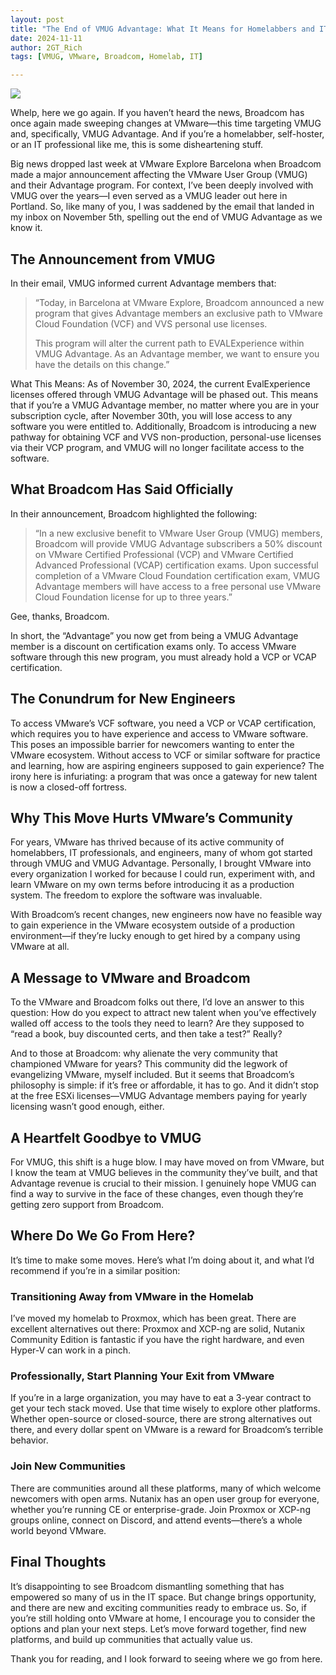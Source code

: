 ```yaml
---
layout: post
title: "The End of VMUG Advantage: What It Means for Homelabbers and IT Pros, and the VMware Community"
date: 2024-11-11
author: 2GT_Rich
tags: [VMUG, VMware, Broadcom, Homelab, IT]

---
```


![](//youtube.com/watch?v=j-da8druGT0)

Whelp, here we go again. If you haven’t heard the news, Broadcom has once again made sweeping changes at VMware—this time targeting VMUG and, specifically, VMUG Advantage. And if you’re a homelabber, self-hoster, or an IT professional like me, this is some disheartening stuff.

Big news dropped last week at VMware Explore Barcelona when Broadcom made a major announcement affecting the VMware User Group (VMUG) and their Advantage program. For context, I’ve been deeply involved with VMUG over the years—I even served as a VMUG leader out here in Portland. So, like many of you, I was saddened by the email that landed in my inbox on November 5th, spelling out the end of VMUG Advantage as we know it.

## The Announcement from VMUG

In their email, VMUG informed current Advantage members that:

> “Today, in Barcelona at VMware Explore, Broadcom announced a new program that gives Advantage members an exclusive path to VMware Cloud Foundation (VCF) and VVS personal use licenses.
>
> This program will alter the current path to EVALExperience within VMUG Advantage. As an Advantage member, we want to ensure you have the details on this change.”

What This Means: As of November 30, 2024, the current EvalExperience licenses offered through VMUG Advantage will be phased out. This means that if you’re a VMUG Advantage member, no matter where you are in your subscription cycle, after November 30th, you will lose access to any software you were entitled to. Additionally, Broadcom is introducing a new pathway for obtaining VCF and VVS non-production, personal-use licenses via their VCP program, and VMUG will no longer facilitate access to the software.

## What Broadcom Has Said Officially

In their announcement, Broadcom highlighted the following:

> “In a new exclusive benefit to VMware User Group (VMUG) members, Broadcom will provide VMUG Advantage subscribers a 50% discount on VMware Certified Professional (VCP) and VMware Certified Advanced Professional (VCAP) certification exams. Upon successful completion of a VMware Cloud Foundation certification exam, VMUG Advantage members will have access to a free personal use VMware Cloud Foundation license for up to three years.”

Gee, thanks, Broadcom.

In short, the “Advantage” you now get from being a VMUG Advantage member is a discount on certification exams only. To access VMware software through this new program, you must already hold a VCP or VCAP certification.

## The Conundrum for New Engineers

To access VMware’s VCF software, you need a VCP or VCAP certification, which requires you to have experience and access to VMware software. This poses an impossible barrier for newcomers wanting to enter the VMware ecosystem. Without access to VCF or similar software for practice and learning, how are aspiring engineers supposed to gain experience? The irony here is infuriating: a program that was once a gateway for new talent is now a closed-off fortress.

## Why This Move Hurts VMware’s Community

For years, VMware has thrived because of its active community of homelabbers, IT professionals, and engineers, many of whom got started through VMUG and VMUG Advantage. Personally, I brought VMware into every organization I worked for because I could run, experiment with, and learn VMware on my own terms before introducing it as a production system. The freedom to explore the software was invaluable.

With Broadcom’s recent changes, new engineers now have no feasible way to gain experience in the VMware ecosystem outside of a production environment—if they’re lucky enough to get hired by a company using VMware at all.

## A Message to VMware and Broadcom

To the VMware and Broadcom folks out there, I’d love an answer to this question: How do you expect to attract new talent when you’ve effectively walled off access to the tools they need to learn? Are they supposed to “read a book, buy discounted certs, and then take a test?” Really?

And to those at Broadcom: why alienate the very community that championed VMware for years? This community did the legwork of evangelizing VMware, myself included. But it seems that Broadcom’s philosophy is simple: if it’s free or affordable, it has to go. And it didn’t stop at the free ESXi licenses—VMUG Advantage members paying for yearly licensing wasn’t good enough, either.

## A Heartfelt Goodbye to VMUG

For VMUG, this shift is a huge blow. I may have moved on from VMware, but I know the team at VMUG believes in the community they’ve built, and that Advantage revenue is crucial to their mission. I genuinely hope VMUG can find a way to survive in the face of these changes, even though they’re getting zero support from Broadcom.

## Where Do We Go From Here?

It’s time to make some moves. Here’s what I’m doing about it, and what I’d recommend if you’re in a similar position:

### Transitioning Away from VMware in the Homelab

I’ve moved my homelab to Proxmox, which has been great. There are excellent alternatives out there: Proxmox and XCP-ng are solid, Nutanix Community Edition is fantastic if you have the right hardware, and even Hyper-V can work in a pinch.

### Professionally, Start Planning Your Exit from VMware

If you’re in a large organization, you may have to eat a 3-year contract to get your tech stack moved. Use that time wisely to explore other platforms. Whether open-source or closed-source, there are strong alternatives out there, and every dollar spent on VMware is a reward for Broadcom’s terrible behavior.

### Join New Communities

There are communities around all these platforms, many of which welcome newcomers with open arms. Nutanix has an open user group for everyone, whether you’re running CE or enterprise-grade. Join Proxmox or XCP-ng groups online, connect on Discord, and attend events—there’s a whole world beyond VMware.

## Final Thoughts

It’s disappointing to see Broadcom dismantling something that has empowered so many of us in the IT space. But change brings opportunity, and there are new and exciting communities ready to embrace us. So, if you’re still holding onto VMware at home, I encourage you to consider the options and plan your next steps. Let’s move forward together, find new platforms, and build up communities that actually value us.

Thank you for reading, and I look forward to seeing where we go from here.
